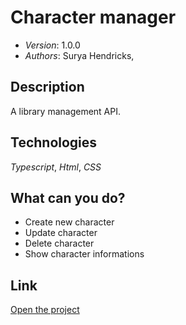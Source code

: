 Character manager
=====
* *Version*: 1.0.0
* *Authors*: Surya Hendricks, 

Description
----
A library management API. 

Technologies
----
*Typescript*, *Html*, *CSS*

What can you do? 
-----

* Create new character
* Update character
* Delete character
* Show character informations

Link 
----

[Open the project](https://silly-babbage-8cb7cb.netlify.com/)
